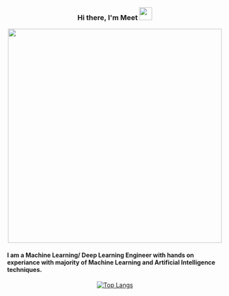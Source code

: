 <div align='center'>  
  
  ### Hi there, I'm Meet <img src="https://raw.githubusercontent.com/MartinHeinz/MartinHeinz/master/wave.gif" width="30px"> 
   <img align="center" src="https://media.giphy.com/media/AFdcYElkoNAUE/giphy.gif" width="500px">

  
</div>

#### I am a Machine Learning/ Deep Learning Engineer with hands on experiance with majority of Machine Learning and Artificial Intelligence techniques. 

<div align='center'>
  
  [![Top Langs](https://github-readme-stats.vercel.app/api/top-langs/?username=OriginalMeet&layout=compact)](https://github.com/OriginalMeet/github-readme-stats)
  
</div>

<!--
**OriginalMeet/OriginalMeet** is a ✨ _special_ ✨ repository because its `README.md` (this file) appears on your GitHub profile.

Here are some ideas to get you started:

- 🔭 I’m currently working on ...
- 🌱 I’m currently learning ...
- 👯 I’m looking to collaborate on ...
- 🤔 I’m looking for help with ...
- 💬 Ask me about ...
- 📫 How to reach me: ...
- 😄 Pronouns: ...
- ⚡ Fun fact: ...

-->


